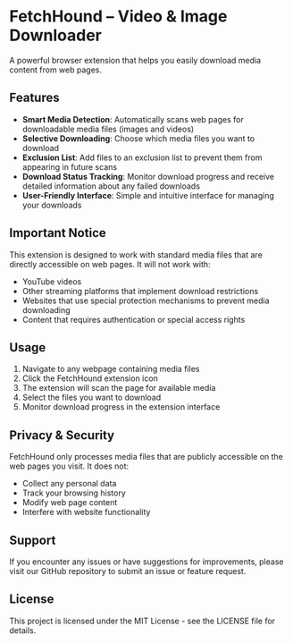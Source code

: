 # FetchHound – Video & Image Downloader

A powerful browser extension that helps you easily download media content from web pages.

## Features

- **Smart Media Detection**: Automatically scans web pages for downloadable media files (images and videos)
- **Selective Downloading**: Choose which media files you want to download
- **Exclusion List**: Add files to an exclusion list to prevent them from appearing in future scans
- **Download Status Tracking**: Monitor download progress and receive detailed information about any failed downloads
- **User-Friendly Interface**: Simple and intuitive interface for managing your downloads

## Important Notice

This extension is designed to work with standard media files that are directly accessible on web pages. It will not work with:
- YouTube videos
- Other streaming platforms that implement download restrictions
- Websites that use special protection mechanisms to prevent media downloading
- Content that requires authentication or special access rights

## Usage

1. Navigate to any webpage containing media files
2. Click the FetchHound extension icon
3. The extension will scan the page for available media
4. Select the files you want to download
5. Monitor download progress in the extension interface

## Privacy & Security

FetchHound only processes media files that are publicly accessible on the web pages you visit. It does not:
- Collect any personal data
- Track your browsing history
- Modify web page content
- Interfere with website functionality

## Support

If you encounter any issues or have suggestions for improvements, please visit our GitHub repository to submit an issue or feature request.

## License

This project is licensed under the MIT License - see the LICENSE file for details.